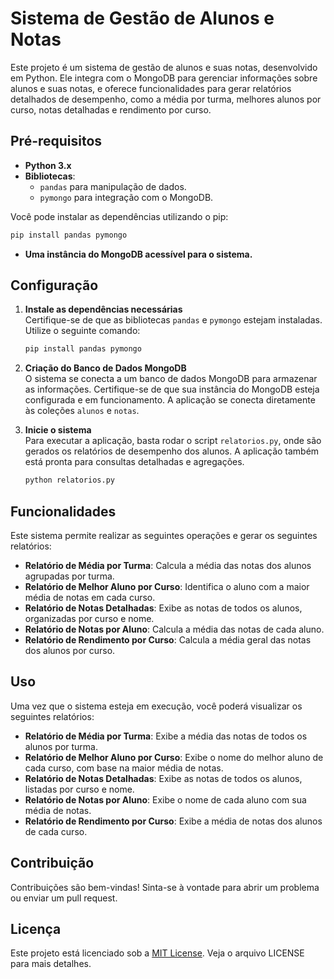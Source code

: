 
# Sistema de Gestão de Alunos e Notas

Este projeto é um sistema de gestão de alunos e suas notas, desenvolvido em Python. Ele integra com o MongoDB para gerenciar informações sobre alunos e suas notas, e oferece funcionalidades para gerar relatórios detalhados de desempenho, como a média por turma, melhores alunos por curso, notas detalhadas e rendimento por curso.

## Pré-requisitos

- **Python 3.x**
- **Bibliotecas**:
  - `pandas` para manipulação de dados.
  - `pymongo` para integração com o MongoDB.

Você pode instalar as dependências utilizando o pip:

```bash
pip install pandas pymongo
```

- **Uma instância do MongoDB acessível para o sistema.**

## Configuração

1. **Instale as dependências necessárias**  
   Certifique-se de que as bibliotecas `pandas` e `pymongo` estejam instaladas. Utilize o seguinte comando:

   ```bash
   pip install pandas pymongo
   ```

2. **Criação do Banco de Dados MongoDB**  
   O sistema se conecta a um banco de dados MongoDB para armazenar as informações. Certifique-se de que sua instância do MongoDB esteja configurada e em funcionamento. A aplicação se conecta diretamente às coleções `alunos` e `notas`.

3. **Inicie o sistema**  
   Para executar a aplicação, basta rodar o script `relatorios.py`, onde são gerados os relatórios de desempenho dos alunos. A aplicação também está pronta para consultas detalhadas e agregações.

   ```bash
   python relatorios.py
   ```

## Funcionalidades

Este sistema permite realizar as seguintes operações e gerar os seguintes relatórios:

- **Relatório de Média por Turma**: Calcula a média das notas dos alunos agrupadas por turma.
- **Relatório de Melhor Aluno por Curso**: Identifica o aluno com a maior média de notas em cada curso.
- **Relatório de Notas Detalhadas**: Exibe as notas de todos os alunos, organizadas por curso e nome.
- **Relatório de Notas por Aluno**: Calcula a média das notas de cada aluno.
- **Relatório de Rendimento por Curso**: Calcula a média geral das notas dos alunos por curso.

## Uso

Uma vez que o sistema esteja em execução, você poderá visualizar os seguintes relatórios:

- **Relatório de Média por Turma**: Exibe a média das notas de todos os alunos por turma.
- **Relatório de Melhor Aluno por Curso**: Exibe o nome do melhor aluno de cada curso, com base na maior média de notas.
- **Relatório de Notas Detalhadas**: Exibe as notas de todos os alunos, listadas por curso e nome.
- **Relatório de Notas por Aluno**: Exibe o nome de cada aluno com sua média de notas.
- **Relatório de Rendimento por Curso**: Exibe a média de notas dos alunos de cada curso.

## Contribuição

Contribuições são bem-vindas! Sinta-se à vontade para abrir um problema ou enviar um pull request.

## Licença

Este projeto está licenciado sob a [MIT License](LICENSE). Veja o arquivo LICENSE para mais detalhes.
